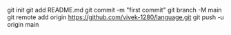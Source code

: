 git init
git add README.md
git commit -m "first commit"
git branch -M main
git remote add origin https://github.com/vivek-1280/language.git
git push -u origin main